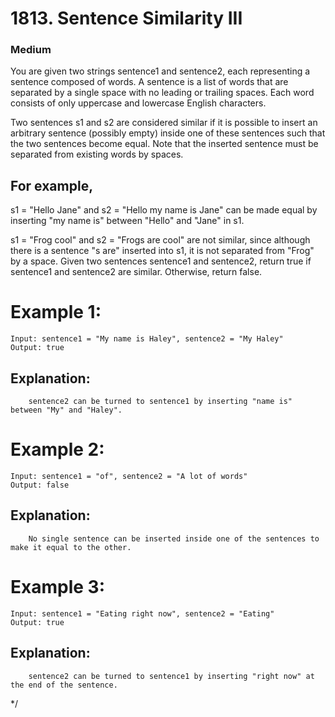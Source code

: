

# 1813. Sentence Similarity III

### Medium
 
You are given two strings sentence1 and sentence2, each representing a sentence composed of words. A sentence is a list of words that are separated by a single space with no leading or trailing spaces. Each word consists of only uppercase and lowercase English characters.

Two sentences s1 and s2 are considered similar if it is possible to insert an arbitrary sentence (possibly empty) inside one of these sentences such that the two sentences become equal. Note that the inserted sentence must be separated from existing words by spaces.

## For example,

s1 = "Hello Jane" and s2 = "Hello my name is Jane" can be made equal by inserting "my name is" between "Hello" and "Jane" in s1.

s1 = "Frog cool" and s2 = "Frogs are cool" are not similar, since although there is a sentence "s are" inserted into s1, it is not separated from "Frog" by a space.
Given two sentences sentence1 and sentence2, return true if sentence1 and sentence2 are similar. Otherwise, return false.

 

# Example 1:

    Input: sentence1 = "My name is Haley", sentence2 = "My Haley"
    Output: true

## Explanation:
        sentence2 can be turned to sentence1 by inserting "name is" between "My" and "Haley".

# Example 2:

    Input: sentence1 = "of", sentence2 = "A lot of words"
    Output: false

## Explanation:

        No single sentence can be inserted inside one of the sentences to make it equal to the other.

# Example 3:

    Input: sentence1 = "Eating right now", sentence2 = "Eating"
    Output: true

## Explanation:

        sentence2 can be turned to sentence1 by inserting "right now" at the end of the sentence.

 
 */